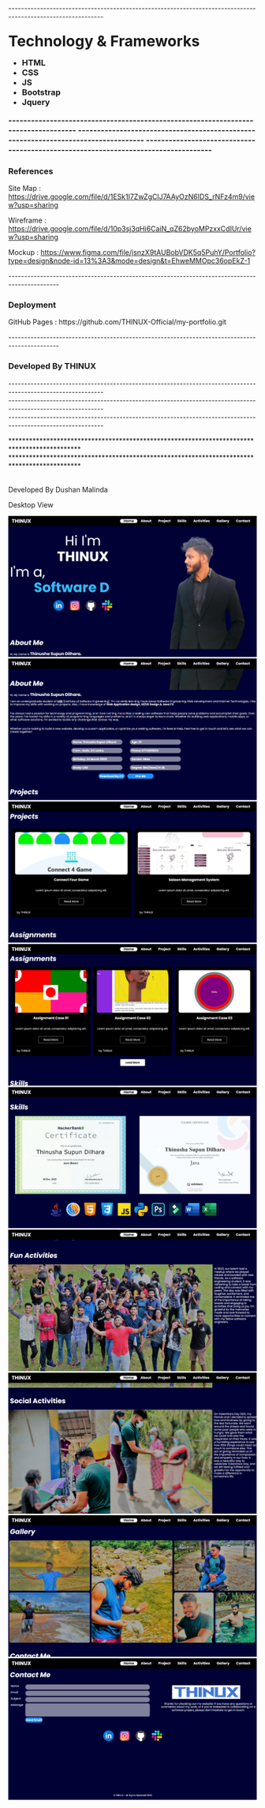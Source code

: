 ------------------------------------------------------------------------------------------------------------<br>

<h3><h3>
<span style="font-size: 30px;">Technology & Frameworks</span>
<ul>
  <li>HTML</li>
  <li>CSS</li>
  <li>JS</li>
  <li>Bootstrap</li>
  <li>Jquery</li>
</ul>
-----------------------------------------------------------------------------------
-----------------------------------------------------------------------------------
-----------------------------------------------------------------------------------
<h3>References</h3>

Site Map :  https://drive.google.com/file/d/1ESk1I7ZwZgClJ7AAyOzN6IDS_rNFz4m9/view?usp=sharing

Wireframe : https://drive.google.com/file/d/10p3sj3qHi6CaiN_qZ62byoMPzxxCdIUr/view?usp=sharing

Mockup : https://www.figma.com/file/jsnzX9tAUBobVDK5q5PuhY/Portfolio?type=design&node-id=13%3A3&mode=design&t=EhweMMOpc36opEkZ-1

----------------------------------------------------------------------------------------------<br>

<h3>Deployment</h3>
GitHub Pages : https://github.com/THINUX-Official/my-portfolio.git <br>

----------------------------------------------------------------------------------------------<br>

<h3>Developed By THINUX</h3>
------------------------------------------------------------------------------------------------------------<br>
------------------------------------------------------------------------------------------------------------<br>
------------------------------------------------------------------------------------------------------------<br>

********************************************************************************************<br>
********************************************************************************************<br>
<br>

Developed By Dushan Malinda

<h>Desktop View</h3>

![](assets/img/readme/1.png)
![](assets/img/readme/2.png)
![](assets/img/readme/3.png)
![](assets/img/readme/4.png)
![](assets/img/readme/5.png)
![](assets/img/readme/6.png)
![](assets/img/readme/7.png)
![](assets/img/readme/8.png)
![](assets/img/readme/9.png)